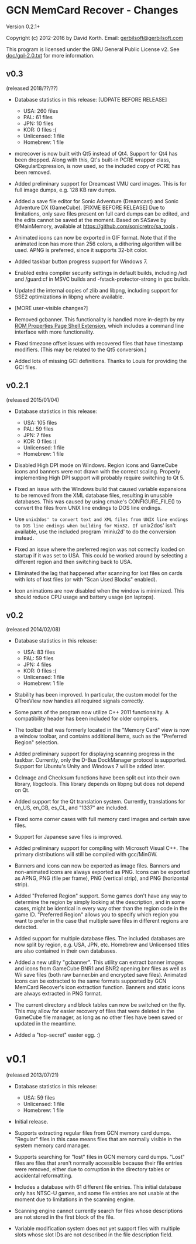 # GCN MemCard Recover - Changes

Version 0.2.1+

Copyright (c) 2012-2016 by David Korth.
Email: gerbilsoft@gerbilsoft.com

This program is licensed under the GNU General Public License v2.
See [doc/gpl-2.0.txt](doc/gpl-2.0.txt) for more information.

## v0.3
(released 2018/??/??)

* Database statistics in this release: [UDPATE BEFORE RELEASE]
  * USA: 260 files
  * PAL: 61 files
  * JPN: 10 files
  * KOR: 0 files :(
  * Unlicensed: 1 file
  * Homebrew: 1 file

* mcrecover is now built with Qt5 instead of Qt4. Support for Qt4 has
  been dropped. Along with this, Qt's built-in PCRE wrapper class,
  QRegularExpression, is now used, so the included copy of PCRE has
  been removed.

* Added preliminary support for Dreamcast VMU card images. This is
  for full image dumps, e.g. 128 KB raw dumps.

* Added a save file editor for Sonic Adventure (Dreamcast) and Sonic
  Adventure DX (GameCube). [FIXME BEFORE RELEASE] Due to limitations,
  only save files present on full card dumps can be edited, and the
  edits cannot be saved at the moment. Based on SASave by @MainMemory,
  available at https://github.com/sonicretro/sa_tools .

* Animated icons can now be exported in GIF format. Note that if the
  animated icon has more than 256 colors, a dithering algorithm will
  be used. APNG is preferred, since it supports 32-bit color.

* Added taskbar button progress support for Windows 7.

* Enabled extra compiler security settings in default builds, including
  /sdl and /guard:cf in MSVC builds and -fstack-protector-strong in gcc
  builds.

* Updated the internal copies of zlib and libpng, including support for
  SSE2 optimizations in libpng where available.

* [MORE user-visible changes?]

* Removed gcbanner. This functionality is handled more in-depth by my
  [ROM Properties Page Shell Extension](https://github.com/GerbilSoft/rom-properties]),
  which includes a command line interface with more functionality.

* Fixed timezone offset issues with recovered files that have timestamp
  modifiers. (This may be related to the Qt5 conversion.)

* Added lots of missing GCI definitions. Thanks to Louis for providing the
  GCI files.

## v0.2.1
(released 2015/01/04)

* Database statistics in this release:
  * USA: 105 files
  * PAL: 59 files
  * JPN: 7 files
  * KOR: 0 files :(
  * Unlicensed: 1 file
  * Homebrew: 1 file

* Disabled High DPI mode on Windows. Region icons and GameCube icons and
  banners were not drawn with the correct scaling. Properly implementing
  High DPI support will probably require switching to Qt 5.

* Fixed an issue with the Windows build that caused variable expansions
  to be removed from the XML database files, resulting in unusable
  databases. This was caused by using cmake's CONFIGURE_FILE() to convert
  the files from UNIX line endings to DOS line endings.

* Use `unix2dos' to convert text and XML files from UNIX line endings to
  DOS line endings when building for Win32. If `unix2dos' isn't available,
  use the included program `miniu2d' to do the conversion instead.

* Fixed an issue where the preferred region was not correctly loaded on
  startup if it was set to USA. This could be worked around by selecting
  a different region and then switching back to USA.

* Eliminated the lag that happened after scanning for lost files on cards
  with lots of lost files (or with "Scan Used Blocks" enabled).

* Icon animations are now disabled when the window is minimized.
  This should reduce CPU usage and battery usage (on laptops).

## v0.2
(released 2014/02/08)

* Database statistics in this release:
  * USA: 83 files
  * PAL: 59 files
  * JPN: 4 files
  * KOR: 0 files :(
  * Unlicensed: 1 file
  * Homebrew: 1 file

* Stability has been improved. In particular, the custom model for
  the QTreeView now handles all required signals correctly.

* Some parts of the program now utilize C++ 2011 functionality.
  A compatibility header has been included for older compilers.

* The toolbar that was formerly located in the "Memory Card" view is
  now a window toolbar, and contains additional items, such as the
  "Preferred Region" selection.

* Added preliminary support for displaying scanning progress in the
  taskbar. Currently, only the D-Bus DockManager protocol is supported.
  Support for Ubuntu's Unity and Windows 7 will be added later.

* GcImage and Checksum functions have been split out into their own
  library, libgctools. This library depends on libpng but does not
  depend on Qt.

* Added support for the Qt translation system. Currently, translations
  for en_US, en_GB, es_CL, and "1337" are included.

* Fixed some corner cases with full memory card images and certain
  save files.

* Support for Japanese save files is improved.

* Added preliminary support for compiling with Microsoft Visual C++.
  The primary distributions will still be compiled with gcc/MinGW.

* Banners and icons can now be exported as image files. Banners and
  non-animated icons are always exported as PNG. Icons can be exported
  as APNG, PNG (file per frame), PNG (vertical strip), and
  PNG (horizontal strip).

* Added "Preferred Region" support. Some games don't have any way to
  determine the region by simply looking at the description, and in
  some cases, might be identical in every way other than the region
  code in the game ID. "Preferred Region" allows you to specify which
  region you want to prefer in the case that multiple save files in
  different regions are detected.

* Added support for multiple database files. The included databases
  are now split by region, e.g. USA, JPN, etc. Homebrew and Unlicensed
  titles are also contained in their own databases.

* Added a new utility "gcbanner". This utility can extract banner
  images and icons from GameCube BNR1 and BNR2 opening.bnr files
  as well as Wii save files (both raw banner.bin and encrypted save
  files). Animated icons can be extracted to the same formats
  supported by GCN MemCard Recover's icon extraction function.
  Banners and static icons are always extracted in PNG format.

* The current directory and block tables can now be switched on the fly.
  This may allow for easier recovery of files that were deleted in the
  GameCube file manager, as long as no other files have been saved or
  updated in the meantime.

* Added a "top-secret" easter egg. :)

# v0.1
(released 2013/07/21)

* Database statistics in this release:
  * USA: 59 files
  * Unlicensed: 1 file
  * Homebrew: 1 file

* Initial release.

* Supports extracting regular files from GCN memory card dumps.
  "Regular" files in this case means files that are normally
  visible in the system memory card manager.

* Supports searching for "lost" files in GCN memory card dumps.
  "Lost" files are files that aren't normally accessible because
  their file entries were removed, either due to corruption in
  the directory tables or accidental reformatting.

* Includes a database with 61 different file entries. This initial
  database only has NTSC-U games, and some file entries are not
  usable at the moment due to limitations in the scanning engine.

* Scanning engine cannot currently search for files whose descriptions
  are not stored in the first block of the file.

* Variable modification system does not yet support files with
  multiple slots whose slot IDs are not described in the file
  description field.
